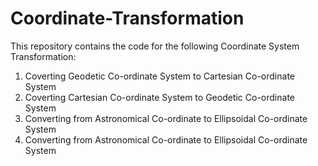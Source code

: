 # Coordinate-Transformation

This repository contains the code for the following Coordinate System Transformation:
1) Coverting Geodetic Co-ordinate System to Cartesian Co-ordinate System
2) Coverting Cartesian Co-ordinate System to Geodetic Co-ordinate System
3) Converting from Astronomical Co-ordinate to Ellipsoidal Co-ordinate System
4) Converting from Astronomical Co-ordinate to Ellipsoidal Co-ordinate System
